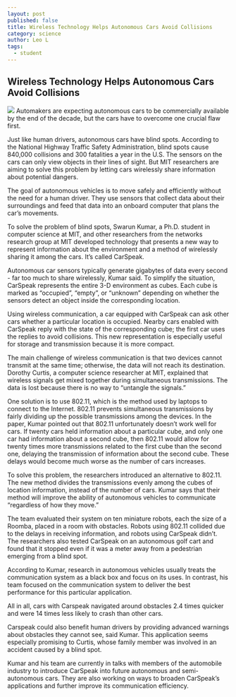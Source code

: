 ```yaml
---
layout: post
published: false
title: Wireless Technology Helps Autonomous Cars Avoid Collisions
category: science
author: Leo L
tags: 
  - student
---
```


## Wireless Technology Helps Autonomous Cars Avoid Collisions

![](http://upload.wikimedia.org/wikipedia/commons/thumb/6/65/Hands-free_Driving.jpg/800px-Hands-free_Driving.jpg) Automakers are expecting autonomous cars to be commercially available by the end of the decade, but the cars have to overcome one crucial flaw first.

Just like human drivers, autonomous cars have blind spots. According to the National Highway Traffic Safety Administration, blind spots cause 840,000 collisions and 300 fatalities a year in the U.S. The sensors on the cars can only view objects in their lines of sight. But MIT researchers are aiming to solve this problem by letting cars wirelessly share information about potential dangers.

The goal of autonomous vehicles is to move safely and efficiently without the need for a human driver. They use sensors that collect data about their surroundings and feed that data into an onboard computer that plans the car’s movements. 

To solve the problem of blind spots, Swarun Kumar, a Ph.D. student in computer science at MIT, and other researchers from the networks research group at MIT developed technology that presents a new way to represent information about the environment and a method of wirelessly sharing it among the cars. It’s called CarSpeak.

Autonomous car sensors typically generate gigabytes of data every second - far too much to share wirelessly, Kumar said. To simplify the situation, CarSpeak represents the entire 3-D environment as cubes. Each cube is marked as “occupied”, “empty”, or “unknown” depending on whether the sensors detect an object inside the corresponding location.

Using wireless communication, a car equipped with CarSpeak can ask other cars whether a particular location is occupied. Nearby cars enabled with CarSpeak reply with the state of the corresponding cube; the first car uses the replies to avoid collisions. This new representation is especially useful for storage and transmission because it is more compact.

The main challenge of wireless communication is that two devices cannot transmit at the same time; otherwise, the data will not reach its destination. Dorothy Curtis, a computer science researcher at MIT, explained that wireless signals get mixed together during simultaneous transmissions. The data is lost because there is no way to “untangle the signals.” 

One solution is to use 802.11, which is the method used by laptops to connect to the Internet. 802.11 prevents simultaneous transmissions by fairly dividing up the possible transmissions among the devices. In the paper, Kumar pointed out that 802.11 unfortunately doesn’t work well for cars. If twenty cars held information about a particular cube, and only one car had information about a second cube, then 802.11 would allow for twenty times more transmissions related to the first cube than the second one, delaying the transmission of information about the second cube. These delays would become much worse as the number of cars increases.

To solve this problem, the researchers introduced an alternative to 802.11. The new method divides the transmissions evenly among the cubes of location information, instead of the number of cars. Kumar says that their method will improve the ability of autonomous vehicles to communicate “regardless of how they move.” 

The team evaluated their system on ten miniature robots, each the size of a Roomba, placed in a room with obstacles. Robots using 802.11 collided due to the delays in receiving information, and robots using CarSpeak didn’t. The researchers also tested CarSpeak on an autonomous golf cart and found that it stopped even if it was a meter away from a pedestrian emerging from a blind spot.

According to Kumar, research in autonomous vehicles usually treats the communication system as a black box and focus on its uses. In contrast, his team focused on the communication system to deliver the best performance for this particular application.

All in all, cars with Carspeak navigated around obstacles 2.4 times quicker and were 14 times less likely to crash than other cars.

Carspeak could also benefit human drivers by providing advanced warnings about obstacles they cannot see, said Kumar. This application seems especially promising to Curtis, whose family member was involved in an accident caused by a blind spot. 

Kumar and his team are currently in talks with members of the automobile industry to introduce CarSpeak into future autonomous and semi-autonomous cars. They are also working on ways to broaden CarSpeak’s applications and further improve its communication efficiency.